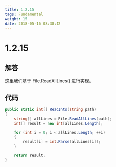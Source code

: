 ```yaml
---
title: 1.2.15
tags: Fundamental
weight: 15
date: 2018-05-16 08:38:12
---
```


# 1.2.15


## 解答

这里我们基于 File.ReadAllLines() 进行实现。

## 代码

```csharp
public static int[] ReadInts(string path)
{
    string[] allLines = File.ReadAllLines(path);
    int[] result = new int[allLines.Length];

    for (int i = 0; i < allLines.Length; ++i)
    {
        result[i] = int.Parse(allLines[i]);
    }

    return result;
}
```
